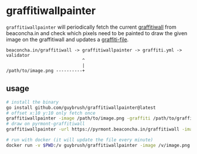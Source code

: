 # graffitiwallpainter

`graffitiwallpainter` will periodically fetch the current [graffitiwall](https://beaconcha.in/graffitiwall) 
from beaconcha.in and check which pixels need to be painted to draw the given image on the graffitiwall 
and updates a [graffiti-file](https://docs.prylabs.network/docs/prysm-usage/graffiti-file/).


```
beaconcha.in/graffitiwall -> graffitiwallpainter -> graffiti.yml -> validator
                             ^
                             |
/path/to/image.png ----------+
```

## usage

```bash
# install the binary
go install github.com/guybrush/graffitiwallpainter@latest
# offset x:10 y:10 only fetch once
graffitiwallpainter -image /path/to/image.png -graffiti /path/to/graffiti-file.yml -x 10 -y 10 -once
# draw on pyrmont-graffitiwall
graffitiwallpainter -url https://pyrmont.beaconcha.in/graffitiwall -image /path/to/image.png -graffiti /path/to/graffiti-file.yml -x 10 -y 10 -once

# run with docker (it will update the file every minute)
docker run -v $PWD:/v guybrush/graffitiwallpainter -image /v/image.png -graffiti /v/graffiti.yml -x 100 -y 100
```
